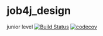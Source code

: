 # job4j_design
junior level
[![Build Status](https://travis-ci.org/RuslanFajziev/job4j_design.svg?branch=master)](https://travis-ci.org/RuslanFajziev/job4j_design)
[![codecov](https://codecov.io/gh/RuslanFajziev/job4j_design/branch/master/graph/badge.svg?token=QX8BW4CH8U)](https://codecov.io/gh/RuslanFajziev/job4j_design)